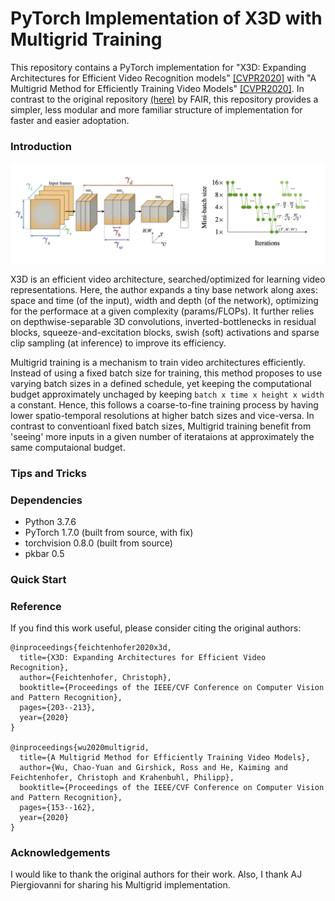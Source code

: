 # PyTorch Implementation of X3D with Multigrid Training

This repository contains a PyTorch implementation for "X3D: Expanding Architectures for Efficient Video Recognition models" [[CVPR2020]](http://openaccess.thecvf.com/content_CVPR_2020/papers/Feichtenhofer_X3D_Expanding_Architectures_for_Efficient_Video_Recognition_CVPR_2020_paper.pdf) with "A Multigrid Method for Efficiently Training Video Models" [[CVPR2020]](http://openaccess.thecvf.com/content_CVPR_2020/papers/Wu_A_Multigrid_Method_for_Efficiently_Training_Video_Models_CVPR_2020_paper.pdf). In contrast to the original repository [(here)](https://github.com/facebookresearch/SlowFast) by FAIR, this repository provides a simpler, less modular and more familiar structure of implementation for faster and easier adoptation. 

### Introduction

<img src="./fig/fig.png" width="1000">

X3D is an efficient video architecture, searched/optimized for learning video representations. Here, the author expands a tiny base network along axes: space and time (of the input), width and depth (of the network), optimizing for the performace at a given complexity (params/FLOPs). It further relies on depthwise-separable 3D convolutions, inverted-bottlenecks in residual blocks, squeeze-and-excitation blocks, swish (soft) activations and sparse clip sampling (at inference) to improve its efficiency.

Multigrid training is a mechanism to train video architectures efficiently. Instead of using a fixed batch size for training, this method proposes to use varying batch sizes in a defined schedule, yet keeping the computational budget approximately unchaged by keeping `batch x time x height x width` a constant. Hence, this follows a coarse-to-fine training process by having lower spatio-temporal resolutions at higher batch sizes and vice-versa. In contrast to conventioanl fixed batch sizes, Multigrid training benefit from 'seeing' more inputs in a given number of iterataions at approximately the same computaional budget.


### Tips and Tricks



### Dependencies

- Python 3.7.6
- PyTorch 1.7.0 (built from source, with fix)
- torchvision 0.8.0 (built from source)
- pkbar 0.5

### Quick Start



### Reference

If you find this work useful, please consider citing the original authors:
```
@inproceedings{feichtenhofer2020x3d,
  title={X3D: Expanding Architectures for Efficient Video Recognition},
  author={Feichtenhofer, Christoph},
  booktitle={Proceedings of the IEEE/CVF Conference on Computer Vision and Pattern Recognition},
  pages={203--213},
  year={2020}
}

@inproceedings{wu2020multigrid,
  title={A Multigrid Method for Efficiently Training Video Models},
  author={Wu, Chao-Yuan and Girshick, Ross and He, Kaiming and Feichtenhofer, Christoph and Krahenbuhl, Philipp},
  booktitle={Proceedings of the IEEE/CVF Conference on Computer Vision and Pattern Recognition},
  pages={153--162},
  year={2020}
}
```

### Acknowledgements

I would like to thank the original authors for their work. Also, I thank AJ Piergiovanni for sharing his Multigrid implementation.

